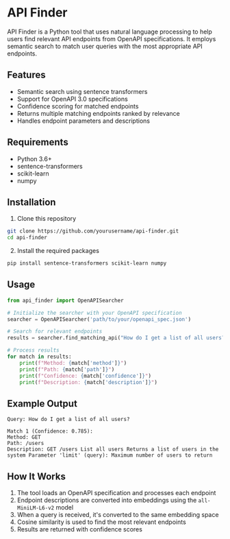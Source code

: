 

# API Finder

API Finder is a Python tool that uses natural language processing to help users find relevant API endpoints from OpenAPI specifications. It employs semantic search to match user queries with the most appropriate API endpoints.

## Features

- Semantic search using sentence transformers
- Support for OpenAPI 3.0 specifications
- Confidence scoring for matched endpoints
- Returns multiple matching endpoints ranked by relevance
- Handles endpoint parameters and descriptions

## Requirements

- Python 3.6+
- sentence-transformers
- scikit-learn
- numpy

## Installation

1. Clone this repository
```bash
git clone https://github.com/yourusername/api-finder.git
cd api-finder
```

2. Install the required packages
```bash
pip install sentence-transformers scikit-learn numpy
```

## Usage

```python
from api_finder import OpenAPISearcher

# Initialize the searcher with your OpenAPI specification
searcher = OpenAPISearcher('path/to/your/openapi_spec.json')

# Search for relevant endpoints
results = searcher.find_matching_api("How do I get a list of all users?")

# Process results
for match in results:
    print(f"Method: {match['method']}")
    print(f"Path: {match['path']}")
    print(f"Confidence: {match['confidence']}")
    print(f"Description: {match['description']}")
```

## Example Output

```
Query: How do I get a list of all users?

Match 1 (Confidence: 0.785):
Method: GET
Path: /users
Description: GET /users List all users Returns a list of users in the system Parameter 'limit' (query): Maximum number of users to return
```

## How It Works

1. The tool loads an OpenAPI specification and processes each endpoint
2. Endpoint descriptions are converted into embeddings using the `all-MiniLM-L6-v2` model
3. When a query is received, it's converted to the same embedding space
4. Cosine similarity is used to find the most relevant endpoints
5. Results are returned with confidence scores